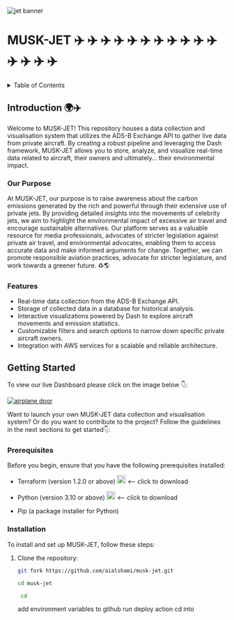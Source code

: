 ![jet banner](https://aircharterservice-globalcontent-live.cphostaccess.com/images/blog-images/private_jet_in_the_sun_banner_tcm36-53924.jpg)

# MUSK-JET ✈️ ✈️ ✈️ ✈️ ✈️ ✈️ ✈️ ✈️ ✈️ ✈️ ✈️ ✈️ ✈️ ✈️ ✈️

<!-- TABLE OF CONTENTS -->
<details>
  <summary>Table of Contents</summary>
  <ol>
    <li>
      <a href="#introduction">Introduction</a>
      <ul>
        <li><a href="#our-purpose">Our Purpose</a></li>
        <li><a href="#features">Features</a></li>
      </ul>
    </li>
    <li>
      <a href="#getting-started">Getting Started</a>
      <ul>
        <li><a href="#prerequisites">Prerequisites</a></li>
        <li><a href="#installation">Installation</a></li>
      </ul>
    </li>
    <li>
      <a href="#usage">Usage</a>
      <ul>
        <li><a href="#who-are-we-tracking">Who Are We Tracking?</a></li>
        <li><a href="#the-dashboard">The Dashboard</a></li>
      </ul>
    </li>
    <li><a href="#adsb-exchange">ADS-B Exchange API</a></li>
    <li>
      <a href="#the-architecture">The Architecture</a>
      <ul>
        <li><a href="#aws-services">AWS Services</a></li>
        <li><a href="#database-schema">Database Schema</a></li>
      </ul>
    </li>
    <li><a href="#roadmap">Roadmap</a></li>
    <li><a href="#licenses">Licenses</a></li>
    <li><a href="#acknowledgments">Acknowledgments</a></li>
  </ol>
</details>
<break>
</break>

## Introduction 🌍✈️

Welcome to MUSK-JET! This repository houses a data collection and visualisation system that utilizes the ADS-B Exchange API to gather live data from private aircraft. By creating a robust pipeline and leveraging the Dash framework, MUSK-JET allows you to store, analyze, and visualize real-time data related to aircraft, their owners and ultimately... their environmental impact.

### Our Purpose

At MUSK-JET, our purpose is to raise awareness about the carbon emissions generated by the rich and powerful through their extensive use of private jets. By providing detailed insights into the movements of celebrity jets, we aim to highlight the environmental impact of excessive air travel and encourage sustainable alternatives. Our platform serves as a valuable resource for media professionals, advocates of stricter legislation against private air travel, and environmental advocates, enabling them to access accurate data and make informed arguments for change. Together, we can promote responsible aviation practices, advocate for stricter legislature, and work towards a greener future. ♻️🌎

### Features

- Real-time data collection from the ADS-B Exchange API.
- Storage of collected data in a database for historical analysis.
- Interactive visualizations powered by Dash to explore aircraft movements and emission statistics.
- Customizable filters and search options to narrow down specific private aircraft owners.
- Integration with AWS services for a scalable and reliable architecture.

## Getting Started

To view our live Dashboard please click on the image below 👇:

[![airplane door](https://twistedsifter.com/wp-content/uploads/2022/01/Screen-Shot-2022-01-06-at-8.33.44-AM.png?w=1024)](https://www.youtube.com/watch?v=xvFZjo5PgG0)

Want to launch your own MUSK-JET data collection and visualisation system? Or do you want to contribute to the project? Follow the guidelines in the next sections to get started👇:

### Prerequisites

Before you begin, ensure that you have the following prerequisites installed:

- Terraform (version 1.2.0 or above) <a href="https://www.terraform.io/downloads.html"><img src="https://blogs.vmware.com/cloudprovider/files/2019/04/og-image-8b3e4f7d-blog-aspect-ratio.png" height="20" alt="Python Logo"></a> <-- click to download

- Python (version 3.10 or above) <a href="https://www.python.org/downloads/"><img src="https://www.python.org/static/community_logos/python-logo-generic.svg" height="20" alt="Python Logo"></a> <-- click to download

- Pip (a package installer for Python)

### Installation

To install and set up MUSK-JET, follow these steps:

1. Clone the repository:

   ```bash
   git fork https://github.com/aialshami/musk-jet.git
   ```

   ```bash
   cd musk-jet
   ```

   ```bash
    cd
   ```

   add environment variables to github
   run deploy action
   cd into
